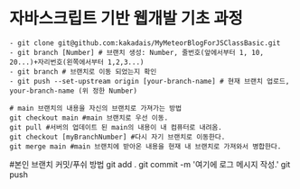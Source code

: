 # 자바스크립트 기반 웹개발 기초 과정
```
- git clone git@github.com:kakadais/MyMeteorBlogForJSClassBasic.git
- git branch [Number] # 브랜치 생성: Number, 줄번호(앞에서부터 1, 10, 20...)+자리번호(왼쪽에서부터 1,2,3...)
- git branch # 브랜치로 이동 되었는지 확인
- git push --set-upstream origin [your-branch-name] # 현재 브랜치 업로드, your-branch-name (위 정한 Number)

# main 브랜치의 내용을 자신의 브랜치로 가져가는 방법
git checkout main #main 브랜치로 우선 이동.
git pull #서버의 업데이트 된 main의 내용이 내 컴퓨터로 내려옴.
git checkout [myBranchNumber] #다시 자기 브랜치로 이동한다.
git merge main #main 브랜치에 받아온 내용을 현재 내 브랜치로 가져와서 병합한다.

```

#본인 브랜치 커밋/푸쉬 방법
git add .
git commit -m '여기에 로그 메시지 작성.'
git push